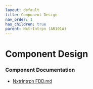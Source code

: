 ```yaml
---
layout: default
title: Component Design
nav_order: 1
has_children: true
parent: NxtrIntrpn (AR101A)
---
```

# Component Design
### Component Documentation

- [NxtrIntrpn FDD.md](Doc/NxtrIntrpn%20FDD.md)

